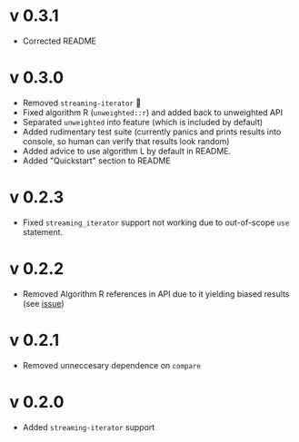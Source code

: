 # v 0.3.1
- Corrected README

# v 0.3.0
- Removed `streaming-iterator` 🤦‍
- Fixed algorithm R (`unweighted::r`) and added back to unweighted API
- Separated `unweighted` into feature (which is included by default)
- Added rudimentary test suite (currently panics and prints results into console, so human can verify that results look random)
- Added advice to use algorithm L by default in README.
- Added "Quickstart" section to README

# v 0.2.3
- Fixed `streaming_iterator` support not working due to out-of-scope `use` statement.

# v 0.2.2
- Removed Algorithm R references in API due to it yielding biased results (see [issue](https://github.com/DesmondWillowbrook/rs-reservoir-sampling/issues/1#issue-771851119))

# v 0.2.1   
- Removed unneccesary dependence on `compare`

# v 0.2.0
- Added `streaming-iterator` support
